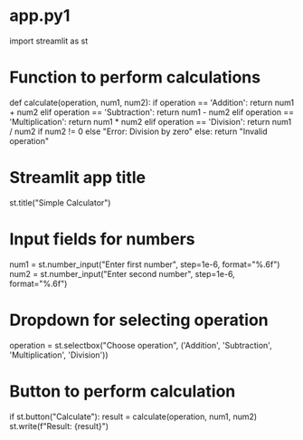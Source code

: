 # app.py1
import streamlit as st

# Function to perform calculations
def calculate(operation, num1, num2):
    if operation == 'Addition':
        return num1 + num2
    elif operation == 'Subtraction':
        return num1 - num2
    elif operation == 'Multiplication':
        return num1 * num2
    elif operation == 'Division':
        return num1 / num2 if num2 != 0 else "Error: Division by zero"
    else:
        return "Invalid operation"

# Streamlit app title
st.title("Simple Calculator")

# Input fields for numbers
num1 = st.number_input("Enter first number", step=1e-6, format="%.6f")
num2 = st.number_input("Enter second number", step=1e-6, format="%.6f")

# Dropdown for selecting operation
operation = st.selectbox("Choose operation", ('Addition', 'Subtraction', 'Multiplication', 'Division'))

# Button to perform calculation
if st.button("Calculate"):
    result = calculate(operation, num1, num2)
    st.write(f"Result: {result}")
